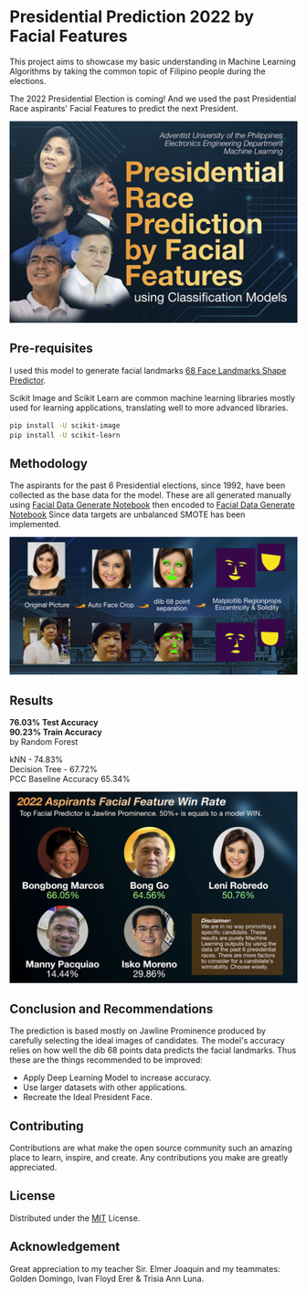 # Presidential Prediction 2022 by Facial Features

This project aims to showcase my basic understanding in Machine Learning Algorithms by taking the common topic of Filipino people during the elections. 

The 2022 Presidential Election is coming!
And we used the past Presidential Race aspirants' Facial Features to predict the next President.

![INTRO](/Screenshots/intro.png)

## Pre-requisites

I used this model to generate facial landmarks [68 Face Landmarks Shape Predictor](https://github.com/italojs/facial-landmarks-recognition/blob/d37b6a7426e98094e28fa99254e270a3e9b6d591/shape_predictor_68_face_landmarks.dat).

Scikit Image and Scikit Learn are common machine learning libraries mostly used for learning applications, translating well to more advanced libraries.
```bash
pip install -U scikit-image
pip install -U scikit-learn
```

## Methodology

The aspirants for the past 6 Presidential elections, since 1992, have been collected as the base data for the model. 
These are all generated manually using [Facial Data Generate Notebook](/FacialDataGenerate.ipynb) then encoded to [Facial Data Generate Notebook](/PH_presidential_feature.xlsx)
Since data targets are unbalanced SMOTE has been implemented.

![Methodology](/Screenshots/methodology.png)

## Results

**76.03% Test Accuracy**  
**90.23% Train Accuracy**  
by Random Forest

kNN - 74.83%  
Decision Tree - 67.72%  
PCC Baseline Accuracy 65.34%  


![Win Rate](/Screenshots/winrate.png)

## Conclusion and Recommendations

The prediction is based mostly on Jawline Prominence produced by carefully selecting the ideal images of candidates. The model's accuracy relies on how well the dib 68 points data predicts the facial landmarks.
Thus these are the things recommended to be improved:

- Apply Deep Learning Model to increase accuracy.
- Use larger datasets with other applications.
- Recreate the Ideal President Face.


## Contributing
Contributions are what make the open source community such an amazing place to learn, inspire, and create. Any contributions you make are greatly appreciated.

## License
Distributed under the [MIT](https://choosealicense.com/licenses/mit/) License.

## Acknowledgement
Great appreciation to my teacher Sir. Elmer Joaquin and my teammates: Golden Domingo, Ivan Floyd Erer & Trisia Ann Luna.
